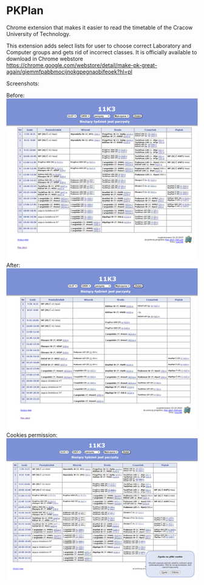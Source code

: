# PKPlan
Chrome extension that makes it easier to read the timetable of the Cracow University of Technology.

This extension adds select lists for user to choose correct Laboratory and Computer groups and gets rid of incorrect classes.
It is officially available to download in Chrome webstore https://chrome.google.com/webstore/detail/make-pk-great-again/giemmfpabbmocijnokgpegnaobifeoek?hl=pl

Screenshots:

Before:
![Before](https://github.com/emtepe35/PKPlan/blob/main/screenshots/po.png)
After:
![After](https://github.com/emtepe35/PKPlan/blob/main/screenshots/po1.png)
Cookies permission:
![After](https://github.com/emtepe35/PKPlan/blob/main/screenshots/po2.png)
